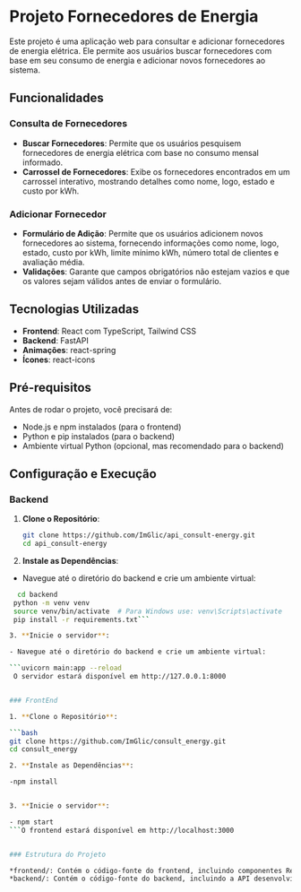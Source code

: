 # Projeto Fornecedores de Energia

Este projeto é uma aplicação web para consultar e adicionar fornecedores de energia elétrica. Ele permite aos usuários buscar fornecedores com base em seu consumo de energia e adicionar novos fornecedores ao sistema.

## Funcionalidades

### Consulta de Fornecedores

- **Buscar Fornecedores**: Permite que os usuários pesquisem fornecedores de energia elétrica com base no consumo mensal informado.
- **Carrossel de Fornecedores**: Exibe os fornecedores encontrados em um carrossel interativo, mostrando detalhes como nome, logo, estado e custo por kWh.

### Adicionar Fornecedor

- **Formulário de Adição**: Permite que os usuários adicionem novos fornecedores ao sistema, fornecendo informações como nome, logo, estado, custo por kWh, limite mínimo kWh, número total de clientes e avaliação média.
- **Validações**: Garante que campos obrigatórios não estejam vazios e que os valores sejam válidos antes de enviar o formulário.

## Tecnologias Utilizadas

- **Frontend**: React com TypeScript, Tailwind CSS
- **Backend**: FastAPI
- **Animações**: react-spring
- **Ícones**: react-icons

## Pré-requisitos

Antes de rodar o projeto, você precisará de:

- Node.js e npm instalados (para o frontend)
- Python e pip instalados (para o backend)
- Ambiente virtual Python (opcional, mas recomendado para o backend)

## Configuração e Execução

### Backend

1. **Clone o Repositório**:

   ```bash
   git clone https://github.com/ImGlic/api_consult-energy.git
   cd api_consult-energy

   ```

2. **Instale as Dependências**:

- Navegue até o diretório do backend e crie um ambiente virtual:

````bash
  cd backend
 python -m venv venv
 source venv/bin/activate  # Para Windows use: venv\Scripts\activate
 pip install -r requirements.txt```

3. **Inicie o servidor**:

- Navegue até o diretório do backend e crie um ambiente virtual:

```uvicorn main:app --reload
 O servidor estará disponível em http://127.0.0.1:8000


### FrontEnd

1. **Clone o Repositório**:

```bash
git clone https://github.com/ImGlic/consult_energy.git
cd consult_energy

2. **Instale as Dependências**:

-npm install


3. **Inicie o servidor**:

- npm start
```O frontend estará disponível em http://localhost:3000


### Estrutura do Projeto

*frontend/: Contém o código-fonte do frontend, incluindo componentes React e configurações do projeto.
*backend/: Contém o código-fonte do backend, incluindo a API desenvolvida com FastAPI.




````
